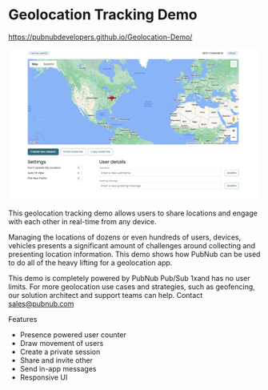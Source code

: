 # Geolocation Tracking Demo

https://pubnubdevelopers.github.io/Geolocation-Demo/

[<img src="https://raw.githubusercontent.com/PubNubDevelopers/Geolocation-Demo/main/images/geo-demo-large.png" width="750">](https://pubnubdevelopers.github.io/Geolocation-Demo/)

This geolocation tracking demo allows users to share locations and engage with each other in real-time from any device. 

Managing the locations of dozens or even hundreds of users, devices, vehicles presents a significant amount of challenges around collecting and presenting location information. This demo shows how PubNub can be used to do all of the heavy lifting for a geolocation app.

This demo is completely powered by PubNub Pub/Sub 1xand has no user limits. For more geolocation use cases and strategies, such as geofencing, our solution architect and support teams can help. Contact sales@pubnub.com

Features
* Presence powered user counter
* Draw movement of users
* Create a private session 
* Share and invite other
* Send in-app messages
* Responsive UI
